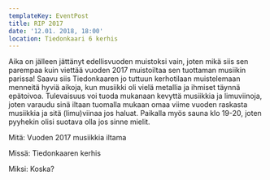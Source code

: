 ```yaml
---
templateKey: EventPost
title: RIP 2017
date: '12.01. 2018, 18:00'
location: Tiedonkaari 6 kerhis
---
```

Aika on jälleen jättänyt edellisvuoden muistoksi vain, joten mikä siis sen parempaa kuin viettää vuoden 2017 muistoiltaa sen tuottaman musiikin parissa! Saavu siis Tiedonkaaren jo tuttuun kerhotilaan muistelemaan menneitä hyviä aikoja, kun musiikki oli vielä metallia ja ihmiset täynnä epätoivoa. Tulevaisuus voi tuoda mukanaan kevyttä musiikkia ja limuviinoja, joten varaudu sinä iltaan tuomalla mukaan omaa viime vuoden raskasta musiikkia ja sitä (limu)viinaa jos haluat. Paikalla myös sauna klo 19-20, joten pyyhekin olisi suotava olla jos sinne mielit.



Mitä: Vuoden 2017 musiikkia iltama

Missä: Tiedonkaaren kerhis

Miksi: Koska?
